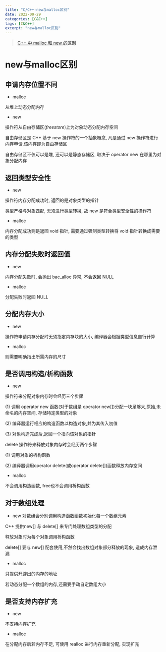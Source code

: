 ```yaml
---
title: "C/C++-new与malloc区别"
date: 2022-09-29
categories: [C&C++]
tags: [C&C++]
excerpt: "new与malloc区别"
---
```


> [C++ 中 malloc 和 new 的区别](https://murphypei.github.io/blog/2021/03/malloc-new-diff.html)

# new与malloc区别

## 申请内存位置不同

- malloc

从堆上动态分配内存

- new

操作符从自由存储区($free store$)上为对象动态分配内存空间

自由存储区是 C++ 基于 new 操作符的一个抽象概念, 凡是通过 new 操作符进行内存申请,该内存即为自由存储区

自由存储区不仅可以是堆, 还可以是静态存储区, 取决于 operator new 在哪里为对象分配内存


## 返回类型安全性

- new 

操作符内存分配成功时, 返回的是对象类型的指针

类型严格与对象匹配, 无须进行类型转换, 故 new 是符合类型安全性的操作符

- malloc

内存分配成功则是返回 void 指针, 需要通过强制类型转换将 void 指针转换成需要的类型

## 内存分配失败时返回值

- new

内存分配失败时, 会抛出 bac_alloc 异常, 不会返回 NULL

- malloc

分配失败时返回 NULL

## 分配内存大小

- new

操作符申请内存分配时无须指定内存块的大小, 编译器会根据类型信息自行计算

- malloc

则需要明确指出所需内存的尺寸

## 是否调用构造/析构函数

- new

操作符来分配对象内存时会经历三个步骤

(1) 调用 operator new 函数(对于数组是 operator new[])分配一块足够大,原始,未命名的内存空间, 存储特定类型的对象

(2) 编译器运行相应的构造函数以构造对象,并为其传入初值

(3) 对象构造完成后,返回一个指向该对象的指针

delete 操作符来释放对象内存时会经历两个步骤

(1) 调用对象的析构函数

(2) 编译器调用operator delete(或operator delete[])函数释放内存空间

- malloc

不会调用构造函数, free也不会调用析构函数

## 对于数组处理

- new 对数组会分别调用构造函数函数初始化每一个数组元素

C++ 提供new[] 与 delete[] 来专门处理数组类型的分配

释放对象时为每个对象调用析构函数

delete[] 要与 new[] 配套使用,不然会找出数组对象部分释放的现象, 造成内存泄漏

- malloc

只提供开辟出的内存的地址

若动态分配一个数组的内存,还需要手动自定数组大小

## 是否支持内存扩充

- new

不支持内存扩充

- malloc

在分配内存后若内存不足, 可使用 realloc 进行内存重新分配, 实现扩充